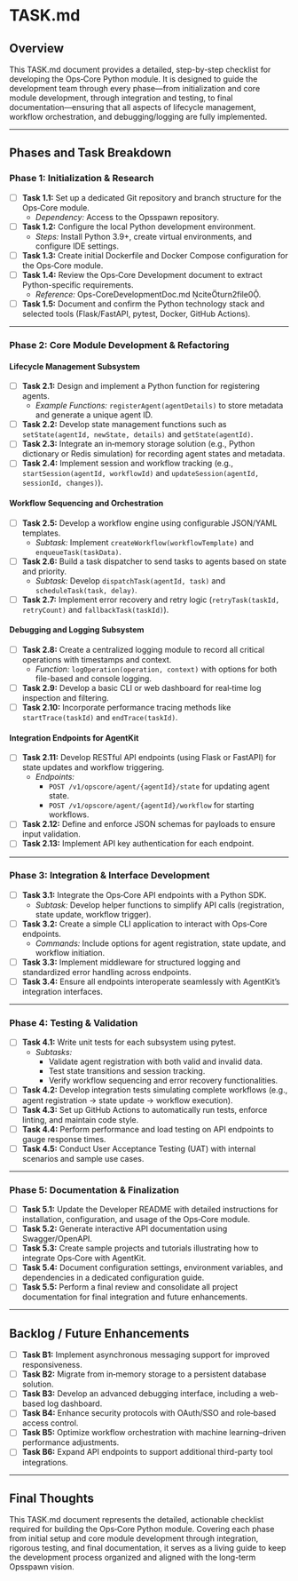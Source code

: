 # TASK.md

## Overview
This TASK.md document provides a detailed, step-by-step checklist for developing the Ops‑Core Python module. It is designed to guide the development team through every phase—from initialization and core module development, through integration and testing, to final documentation—ensuring that all aspects of lifecycle management, workflow orchestration, and debugging/logging are fully implemented.

---

## Phases and Task Breakdown

### Phase 1: Initialization & Research
- [ ] **Task 1.1:** Set up a dedicated Git repository and branch structure for the Ops‑Core module.
  - *Dependency:* Access to the Opsspawn repository.
- [ ] **Task 1.2:** Configure the local Python development environment.
  - *Steps:* Install Python 3.9+, create virtual environments, and configure IDE settings.
- [ ] **Task 1.3:** Create initial Dockerfile and Docker Compose configuration for the Ops‑Core module.
- [ ] **Task 1.4:** Review the Ops‑Core Development document to extract Python-specific requirements.
  - *Reference:* Ops-CoreDevelopmentDoc.md citeturn2file0.
- [ ] **Task 1.5:** Document and confirm the Python technology stack and selected tools (Flask/FastAPI, pytest, Docker, GitHub Actions).

---

### Phase 2: Core Module Development & Refactoring

#### Lifecycle Management Subsystem
- [ ] **Task 2.1:** Design and implement a Python function for registering agents.
  - *Example Functions:* `registerAgent(agentDetails)` to store metadata and generate a unique agent ID.
- [ ] **Task 2.2:** Develop state management functions such as `setState(agentId, newState, details)` and `getState(agentId)`.
- [ ] **Task 2.3:** Integrate an in‑memory storage solution (e.g., Python dictionary or Redis simulation) for recording agent states and metadata.
- [ ] **Task 2.4:** Implement session and workflow tracking (e.g., `startSession(agentId, workflowId)` and `updateSession(agentId, sessionId, changes)`).

#### Workflow Sequencing and Orchestration
- [ ] **Task 2.5:** Develop a workflow engine using configurable JSON/YAML templates.
  - *Subtask:* Implement `createWorkflow(workflowTemplate)` and `enqueueTask(taskData)`.
- [ ] **Task 2.6:** Build a task dispatcher to send tasks to agents based on state and priority.
  - *Subtask:* Develop `dispatchTask(agentId, task)` and `scheduleTask(task, delay)`.
- [ ] **Task 2.7:** Implement error recovery and retry logic (`retryTask(taskId, retryCount)` and `fallbackTask(taskId)`).

#### Debugging and Logging Subsystem
- [ ] **Task 2.8:** Create a centralized logging module to record all critical operations with timestamps and context.
  - *Function:* `logOperation(operation, context)` with options for both file-based and console logging.
- [ ] **Task 2.9:** Develop a basic CLI or web dashboard for real‑time log inspection and filtering.
- [ ] **Task 2.10:** Incorporate performance tracing methods like `startTrace(taskId)` and `endTrace(taskId)`.

#### Integration Endpoints for AgentKit
- [ ] **Task 2.11:** Develop RESTful API endpoints (using Flask or FastAPI) for state updates and workflow triggering.
  - *Endpoints:*
    - `POST /v1/opscore/agent/{agentId}/state` for updating agent state.
    - `POST /v1/opscore/agent/{agentId}/workflow` for starting workflows.
- [ ] **Task 2.12:** Define and enforce JSON schemas for payloads to ensure input validation.
- [ ] **Task 2.13:** Implement API key authentication for each endpoint.

---

### Phase 3: Integration & Interface Development

- [ ] **Task 3.1:** Integrate the Ops‑Core API endpoints with a Python SDK.
  - *Subtask:* Develop helper functions to simplify API calls (registration, state update, workflow trigger).
- [ ] **Task 3.2:** Create a simple CLI application to interact with Ops‑Core endpoints.
  - *Commands:* Include options for agent registration, state update, and workflow initiation.
- [ ] **Task 3.3:** Implement middleware for structured logging and standardized error handling across endpoints.
- [ ] **Task 3.4:** Ensure all endpoints interoperate seamlessly with AgentKit’s integration interfaces.

---

### Phase 4: Testing & Validation

- [ ] **Task 4.1:** Write unit tests for each subsystem using pytest.
  - *Subtasks:*
    - Validate agent registration with both valid and invalid data.
    - Test state transitions and session tracking.
    - Verify workflow sequencing and error recovery functionalities.
- [ ] **Task 4.2:** Develop integration tests simulating complete workflows (e.g., agent registration → state update → workflow execution).
- [ ] **Task 4.3:** Set up GitHub Actions to automatically run tests, enforce linting, and maintain code style.
- [ ] **Task 4.4:** Perform performance and load testing on API endpoints to gauge response times.
- [ ] **Task 4.5:** Conduct User Acceptance Testing (UAT) with internal scenarios and sample use cases.

---

### Phase 5: Documentation & Finalization

- [ ] **Task 5.1:** Update the Developer README with detailed instructions for installation, configuration, and usage of the Ops‑Core module.
- [ ] **Task 5.2:** Generate interactive API documentation using Swagger/OpenAPI.
- [ ] **Task 5.3:** Create sample projects and tutorials illustrating how to integrate Ops‑Core with AgentKit.
- [ ] **Task 5.4:** Document configuration settings, environment variables, and dependencies in a dedicated configuration guide.
- [ ] **Task 5.5:** Perform a final review and consolidate all project documentation for final integration and future enhancements.

---

## Backlog / Future Enhancements
- [ ] **Task B1:** Implement asynchronous messaging support for improved responsiveness.
- [ ] **Task B2:** Migrate from in‑memory storage to a persistent database solution.
- [ ] **Task B3:** Develop an advanced debugging interface, including a web-based log dashboard.
- [ ] **Task B4:** Enhance security protocols with OAuth/SSO and role‑based access control.
- [ ] **Task B5:** Optimize workflow orchestration with machine learning–driven performance adjustments.
- [ ] **Task B6:** Expand API endpoints to support additional third-party tool integrations.

---

## Final Thoughts
This TASK.md document represents the detailed, actionable checklist required for building the Ops‑Core Python module. Covering each phase from initial setup and core module development through integration, rigorous testing, and final documentation, it serves as a living guide to keep the development process organized and aligned with the long-term Opsspawn vision.